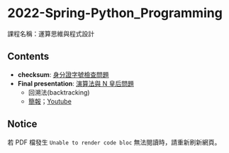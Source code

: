# 2022-Spring-Python_Programming
課程名稱：運算思維與程式設計


## Contents
* **checksum**: [身分證字號檢查問題](https://github.com/pcchiu03/22Spring-Python_Programming/blob/main/checksum/checksum.ipynb)
* **Final presentation**: [演算法與 N 皇后問題](https://github.com/pcchiu03/22Spring-Python_Programming/blob/main/Final%20Presentation/n-queen.ipynb)  
  * 回溯法(backtracking)
  * [簡報](https://github.com/pcchiu03/22Spring-Python_Programming/blob/main/Final%20Presentation/n-queen.pdf)；[Youtube](https://www.youtube.com/watch?v=MjtXbhAvt-s)


## Notice
若 PDF 檔發生 `Unable to render code bloc` 無法閱讀時，請重新刷新網頁。
